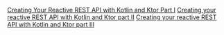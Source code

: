 
[Creating Your Reactive REST API with Kotlin and Ktor Part I](https://medium.com/hyperskill/creating-your-reactive-rest-api-with-kotlin-and-ktor-part-i-f217be55c0bf)
[Creating your reactive REST API with Kotlin and Ktor part II](https://medium.com/hyperskill/creating-your-reactive-rest-api-with-kotlin-and-ktor-part-ii-7b6b087f61e7)
[Creating your reactive REST API with Kotlin and Ktor part III](https://medium.com/hyperskill/creating-your-reactive-rest-api-with-kotlin-and-ktor-part-iii-ae9803bca99a)

